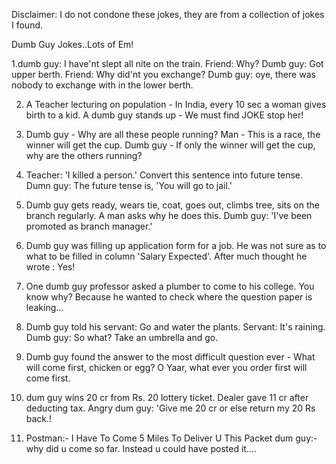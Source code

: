 Disclaimer: I do not condone these jokes, they are from a collection of jokes I found.

Dumb Guy Jokes..Lots of Em!

1.dumb guy: I have'nt slept all nite on the train.
Friend: Why?
Dumb guy: Got upper berth.
Friend: Why did'nt you exchange?
Dumb guy: oye, there was nobody to exchange with in the lower berth.

2. A Teacher lecturing on population -
In India, every 10 sec a woman gives birth to a kid.
A dumb guy stands up - We must find JOKE stop her! 

3. Dumb guy - Why are all these people running?
Man - This is a race, the winner will get the cup.
Dumb guy - If only the winner will get the cup, why are the
others running?

4. Teacher: 'I killed a person.' Convert this sentence into future tense.
Dumn guy: The future tense is, 'You will go to jail.'

5. Dumb guy gets ready, wears tie, coat, goes out, 
climbs tree, sits on the branch regularly. A man asks why he does this.
Dumb guy: 'I've been promoted as branch manager.' 

6. Dumb guy was filling up application form for a job. He was not sure as to what to be filled in column 'Salary Expected'.
After much thought he wrote : Yes!

7. One dumb guy professor asked a plumber to come to his college.
You know why? 
Because he wanted to check where the question paper 
is leaking...
 
8. Dumb guy told his servant: Go and water the plants. 
Servant: It's raining.
Dumb guy: So what? Take an umbrella and go. 
 
8. Dumb guy found the answer to the most difficult 
question ever -
What will come first, chicken or egg? 
O Yaar, what ever you order first will come first. 
 
10. dum guy wins 20 cr from Rs. 20 lottery ticket. 
Dealer gave 11 
cr after deducting tax. Angry dum guy: 'Give me 20 
cr or else return my 20 
Rs back.! 
 
11. Postman:- I Have To Come 5 Miles To Deliver U 
This Packet 
dum guy:- why did u come so far. Instead u could 
have posted it....

